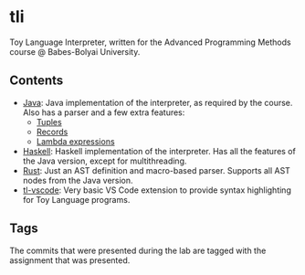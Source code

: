 # tli

Toy Language Interpreter, written for the Advanced Programming Methods course @ Babes-Bolyai University.

## Contents

* [Java](Java): Java implementation of the interpreter, as required by the course. Also has a parser and a few extra features:
  * [Tuples](Java/Examples/Tuple.tl)
  * [Records](Java/Examples/Record.tl)
  * [Lambda expressions](Java/Examples/Lambda.tl)
* [Haskell](Haskell): Haskell implementation of the interpreter. Has all the features of the Java version, except for multithreading.
* [Rust](Rust): Just an AST definition and macro-based parser. Supports all AST nodes from the Java version.
* [tl-vscode](tl-vscode): Very basic VS Code extension to provide syntax highlighting for Toy Language programs.

## Tags

The commits that were presented during the lab are tagged with the assignment that was presented.
